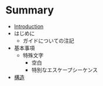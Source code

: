 # Summary

* [Introduction](README.md)
* はじめに
   * ガイドについての注記
* 基本事項
   * 特殊文字
       * 空白
       * 特別なエスケープシーケンス
* [構造](source-file-structure.md)

